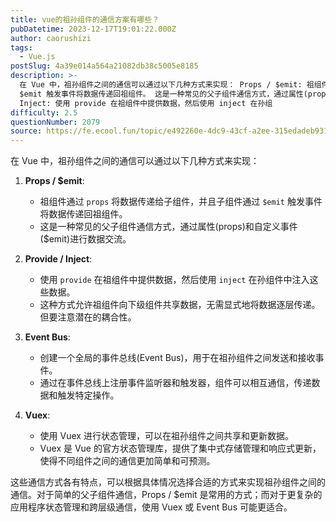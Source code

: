 ```yaml
---
title: vue的祖孙组件的通信方案有哪些？
pubDatetime: 2023-12-17T19:01:22.000Z
author: caorushizi
tags:
  - Vue.js
postSlug: 4a39e014a564a21082db38c5005e8185
description: >-
  在 Vue 中，祖孙组件之间的通信可以通过以下几种方式来实现： Props / $emit: 祖组件通过 props 将数据传递给子组件，并且子组件通过
  $emit 触发事件将数据传递回祖组件。 这是一种常见的父子组件通信方式，通过属性(props)和自定义事件($emit)进行数据交流。 Provide /
  Inject: 使用 provide 在祖组件中提供数据，然后使用 inject 在孙组
difficulty: 2.5
questionNumber: 2079
source: https://fe.ecool.fun/topic/e492260e-4dc9-43cf-a2ee-315edadeb931
---
```


在 Vue 中，祖孙组件之间的通信可以通过以下几种方式来实现：

1. **Props / $emit**:

   - 祖组件通过 `props` 将数据传递给子组件，并且子组件通过 `$emit` 触发事件将数据传递回祖组件。
   - 这是一种常见的父子组件通信方式，通过属性(props)和自定义事件($emit)进行数据交流。

2. **Provide / Inject**:

   - 使用 `provide` 在祖组件中提供数据，然后使用 `inject` 在孙组件中注入这些数据。
   - 这种方式允许祖组件向下级组件共享数据，无需显式地将数据逐层传递。但要注意潜在的耦合性。

3. **Event Bus**:

   - 创建一个全局的事件总线(Event Bus)，用于在祖孙组件之间发送和接收事件。
   - 通过在事件总线上注册事件监听器和触发器，组件可以相互通信，传递数据和触发特定操作。

4. **Vuex**:
   - 使用 Vuex 进行状态管理，可以在祖孙组件之间共享和更新数据。
   - Vuex 是 Vue 的官方状态管理库，提供了集中式存储管理和响应式更新，使得不同组件之间的通信更加简单和可预测。

这些通信方式各有特点，可以根据具体情况选择合适的方式来实现祖孙组件之间的通信。对于简单的父子组件通信，Props / $emit 是常用的方式；而对于更复杂的应用程序状态管理和跨层级通信，使用 Vuex 或 Event Bus 可能更适合。
